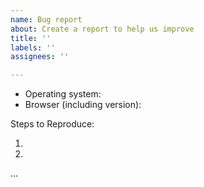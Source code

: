 ```yaml
---
name: Bug report
about: Create a report to help us improve
title: ''
labels: ''
assignees: ''

---
```


<!-- Please search existing issues to avoid creating duplicates. -->
<!-- Also please test using the latest code checked in to master to see if a bug in a given release has already been fixed, but has not been compiled into a release yet. -->

- Operating system:
- Browser (including version): 

Steps to Reproduce:

1.
2.
...
